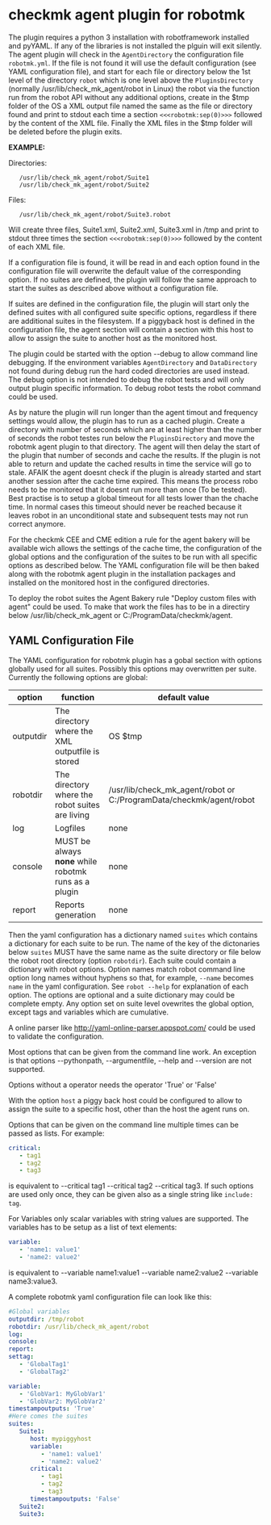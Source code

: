 # checkmk agent plugin for robotmk

The plugin requires a python 3 installation with robotframework installed and pyYAML. If any of the libraries is not installed the plguin will exit silently. The agent plugin will check in the `AgentDirectory` the configuration file `robotmk.yml`. If the file is not found it will use the default configuration (see YAML configuration file), and start for each file or directory below the 1st level of the directory `robot` which is one level above the `PluginsDirectory` (normally /usr/lib/check_mk_agent/robot in Linux) the robot via the function run from the robot API without any additional options, create in the $tmp folder of the OS a XML output file named the same as the file or directory found and print to stdout each time a section ```<<<robotmk:sep(0)>>>``` followed by the content of the XML file. Finally the XML files in the $tmp folder will be deleted before the plugin exits.

__EXAMPLE:__

Directories:
```
   /usr/lib/check_mk_agent/robot/Suite1
   /usr/lib/check_mk_agent/robot/Suite2
```
Files:
```
   /usr/lib/check_mk_agent/robot/Suite3.robot
```
Will create three files, Suite1.xml, Suite2.xml, Suite3.xml in /tmp and print to stdout three times the section ```<<<robotmk:sep(0)>>>``` followed by the content of each XML file.


If a configuration file is found, it will be read in and each option found in the configuration file will overwrite the default value of the corresponding option. If no suites are defined, the plugin will follow the same approach to start the suites as described above without a configuration file.

If suites are defined in the configuration file, the plugin will start only the defined suites with all configured suite specific options, regardless if there are additional suites in the filesystem. If a piggyback host is defined in the configuration file, the agent section will contain a section with this host to allow to assign the suite to another host as the monitored host.

The plugin could be started with the option --debug to allow command line debugging. If the environment variables `AgentDirectory` and `DataDirectory` not found during debug run the hard coded directories are used instead. The debug option is not intended to debug the robot tests and will only output plugin specific information. To debug robot tests the robot command could be used.

As by nature the plugin will run longer than the agent timout and frequency settings would allow, the plugin has to run as a cached plugin. Create a directory with number of seconds which are at least higher than the number of seconds the robot testes run below the `PluginsDirectory` and move the robotmk agent plugin to that directory. The agent will then delay the start of the plugin that number of seconds and cache the results. If the plugin is not able to return and update the cached results in time the service will go to stale. AFAIK the agent doesnt check if the plugin is already started and start another session after the cache time expired. This means the process robo needs to be monitored that it doesnt run more than once (To be tested). Best practise is to setup a global timeout for all tests lower than the chache time. In normal cases this timeout should never be reached because it leaves robot in an unconditional state and subsequent tests may not run correct anymore.

For the checkmk CEE and CME edition a rule for the agent bakery will be available wich allows the settings of the cache time, the configuration of the global options and the configuration of the suites to be run with all specific options as described below. The YAML configuration file will be then baked along with the robotmk agent plugin in the installation packages and installed on the monitored host in the configured directories.

To deploy the robot suites the Agent Bakery rule "Deploy custom files with agent" could be used. To make that work the files has to be in a directiry below /usr/lib/check_mk_agent or C:/ProgramData/checkmk/agent.

## YAML Configuration File
The YAML configuration for robotmk plugin has a gobal section with options globally used for all suites. Possibly this options may overwritten per suite.
Currently the following options are global:


|option| function| default value|
|------|------------------------|---------------|
|outputdir| The directory where the XML outputfile is stored|OS $tmp|
|robotdir| The directory where the robot suites are living|/usr/lib/check_mk_agent/robot or C:/ProgramData/checkmk/agent/robot|
|log| Logfiles|none|
|console| MUST be always **none** while robotmk runs as a plugin|none|
|report| Reports generation|none|


Then the yaml configuration has a dictionary named `suites` which contains a dictionary for each suite to be run. The name of the key of the dictonaries below `suites` MUST have the same name as the suite directory or file below the robot root directory (option `robotdir`). Each suite could contain a dictionary with robot options. Option names match robot command line option long names without hyphens so that, for example, `--name` becomes `name` in the yaml configuration. See `robot --help` for explanation of each option. The options are optional and a suite dictionary may could be complete empty. Any option set on suite level ovewrites the global option, except tags and variables which are cumulative.

A online parser like http://yaml-online-parser.appspot.com/ could be used to validate the configuration.

Most options that can be given from the command line work. An exception is that options --pythonpath, --argumentfile, --help and --version are not supported.

Options without a operator needs the operator 'True' or 'False'

With the option `host` a piggy back host could be configured to allow to assign the suite to a specific host, other than the host the agent runs on.

Options that can be given on the command line multiple times can be passed as lists. For example:
```yaml
critical:
   - tag1
   - tag2
   - tag3
```

is equivalent to --critical tag1 --critical tag2 --critical tag3. If such options are used only once, they can be given also as a single string like `include: tag`.

For Variables only scalar variables with string values are supported. The variables has to be setup as a list of text elements:

```yaml
variable:
   - 'name1: value1'
   - 'name2: value2'
```

is equivalent to --variable name1:value1 --variable name2:value2 --variable  name3:value3.

A complete robotmk yaml configuration file can look like this:

```yaml
#Global variables
outputdir: /tmp/robot
robotdir: /usr/lib/check_mk_agent/robot
log:
console:
report:
settag:
   - 'GlobalTag1'
   - 'GlobalTag2'

variable:
   - 'GlobVar1: MyGlobVar1'
   - 'GlobVar2: MyGlobVar2'
timestampoutputs: 'True'
#Here comes the suites
suites:
   Suite1:
      host: mypiggyhost
      variable:
         - 'name1: value1'
         - 'name2: value2'
      critical: 
         - tag1
         - tag2
         - tag3
      timestampoutputs: 'False'
   Suite2:
   Suite3:
```

